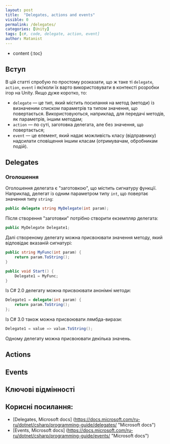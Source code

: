 ```yaml
---
layout: post
title:  "Delegates, actions and events"
visible: 0
permalink: /delegates/
categories: [Unity]
tags: [c#, code, delegate, action, event]
author: Matanist
---
```


* content
{:toc}

## Вступ  
В цій статті спробую по простому розказати, що ж таке ті ```delegate```, ```action```, ```event``` і як/коли їх варто використовувати в контексті розробки ігор на Unity.
Якщо дуже коротко, то:  
- ```delegate``` — це тип, який містить посилання на метод (методи) із визначеним списком параметрів та типом значення, що повертається. Використовуються, наприклад, для передачі методів, як параметрів, іншим методам;  
- ```action``` — по суті, заготовка делегата, але без значення, що повертається;  
- ```event``` — це елемент, який надає можливість класу (відправнику) надсилати сповіщення іншим класам (отримувачам, обробникам подій).  
  
## Delegates  
### Оголошення
Оголошення делегата є "заготовкою", що містить сигнатуру функції. Наприклад, делегат із одним параметром типу ```int```, що повертає значення типу ```string```:
```c#  
public delegate string MyDelegate(int param);  
```  
Після створення "заготовки" потрібно створити екземпляр делегата:
```c#  
public MyDelegate Delegate1;
```  
Далі створеному делегату можна присвоювати значення методу, який відповідає вказаній сигнатурі:
```c#  
public string MyFunc(int param) {
    return param.ToString();
}

public void Start() {
    Delegate1 = MyFunc;
}
```  
Із C# 2.0 делегату можна присвоювати анонімні методи:  
```c#  
Delegate1 = delegate(int param) {
    return param.ToString();
};
```  
Із C# 3.0 також можна присвоювати лямбда-вирази:
```c#  
Delegate1 = value => value.ToString();
```  

Одному делегату можна присвоювати декілька значень. 
## Actions  
  
## Events  
  
## Ключові відмінності  
  
## Корисні посилання:  
* [Delegates, Microsoft docs] (https://docs.microsoft.com/ru-ru/dotnet/csharp/programming-guide/delegates/ "Microsoft docs")  
* [Events, Microsoft docs] (https://docs.microsoft.com/ru-ru/dotnet/csharp/programming-guide/events/ "Microsoft docs")  
